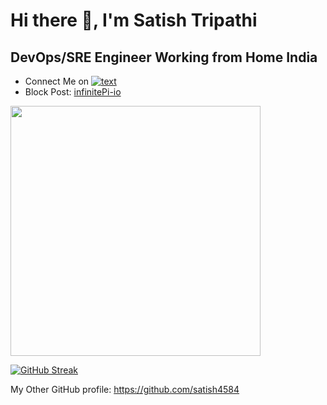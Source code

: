 # Hi there 👋, I'm Satish Tripathi 

## DevOps/SRE Engineer Working from Home India

- Connect Me on [![text](https://img.shields.io/badge/LinkedIn-0077B5?style=for-the-badge&logo=linkedin&logoColor=white)](https://www.linkedin.com/in/satish-tripathi-91568b112/)
- Block Post: [infinitePi-io](https://infinitepi-io.github.io/)

<img src="https://github-readme-stats.vercel.app/api?username=glg-satish-tripathi&show_icons=true&theme=ADD_THEME_HERE" width="400">

[![GitHub Streak](https://github-readme-streak-stats.herokuapp.com?user=glg-satish-tripathi&theme=dark)](https://git.io/streak-stats)

My Other GitHub profile: https://github.com/satish4584
